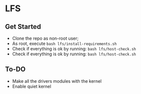 # LFS

## Get Started
 - Clone the repo as non-root user;
 - As root, execute `bash lfs/install-requirements.sh`
 - Check if everything is ok by running: `bash lfs/host-check.sh`
 - Check if everything is ok by running: `bash lfs/host-check.sh`

## To-DO

- Make all the drivers modules with the kernel
- Enable quiet kernel
